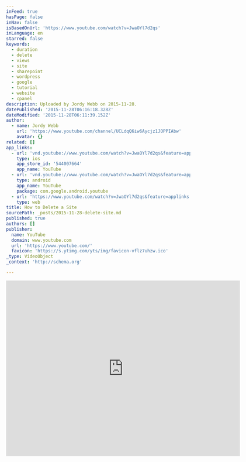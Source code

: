 ```yaml
---
inFeed: true
hasPage: false
inNav: false
isBasedOnUrl: 'https://www.youtube.com/watch?v=JwaOYl7d2qs'
inLanguage: en
starred: false
keywords:
  - duration
  - delete
  - views
  - site
  - sharepoint
  - wordpress
  - google
  - tutorial
  - website
  - cpanel
description: Uploaded by Jordy Webb on 2015-11-28.
datePublished: '2015-11-28T06:16:18.328Z'
dateModified: '2015-11-28T06:11:39.152Z'
author:
  - name: Jordy Webb
    url: 'https://www.youtube.com/channel/UCLdqQ6iw6Aycjz1JOPPIAbw'
    avatar: {}
related: []
app_links:
  - url: 'vnd.youtube://www.youtube.com/watch?v=JwaOYl7d2qs&feature=applinks'
    type: ios
    app_store_id: '544007664'
    app_name: YouTube
  - url: 'vnd.youtube://www.youtube.com/watch?v=JwaOYl7d2qs&feature=applinks'
    type: android
    app_name: YouTube
    package: com.google.android.youtube
  - url: 'https://www.youtube.com/watch?v=JwaOYl7d2qs&feature=applinks'
    type: web
title: How to Delete a Site
sourcePath: _posts/2015-11-28-delete-site.md
published: true
authors: []
publisher:
  name: YouTube
  domain: www.youtube.com
  url: 'https://www.youtube.com/'
  favicon: 'https://s.ytimg.com/yts/img/favicon-vflz7uhzw.ico'
_type: VideoObject
_context: 'http://schema.org'

---
```

<iframe src="https://cdn.embedly.com/widgets/media.html?src=https%3A%2F%2Fwww.youtube.com%2Fembed%2FJwaOYl7d2qs%3Ffeature%3Doembed&amp;url=https%3A%2F%2Fwww.youtube.com%2Fwatch%3Fv%3DJwaOYl7d2qs&amp;image=https%3A%2F%2Fi.ytimg.com%2Fvi%2FJwaOYl7d2qs%2Fhqdefault.jpg&amp;key=b7d04c9b404c499eba89ee7072e1c4f7&amp;type=text%2Fhtml&amp;schema=youtube" width="640" height="480" scrolling="no" frameborder="0" allowfullscreen="allowfullscreen" style=""></iframe>